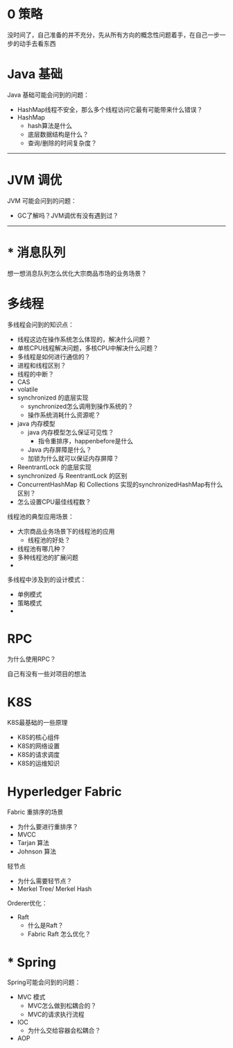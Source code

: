 # 0 策略

没时间了，自己准备的并不充分，先从所有方向的概念性问题着手，在自己一步一步的动手去看东西

# Java 基础

Java 基础可能会问到的问题：

* HashMap线程不安全，那么多个线程访问它最有可能带来什么错误？
* HashMap
    * hash算法是什么
    * 底层数据结构是什么？
    * 查询/删除的时间复杂度？



---



# JVM 调优

JVM 可能会问到的问题：

* GC了解吗？JVM调优有没有遇到过？



---



# * 消息队列

想一想消息队列怎么优化大宗商品市场的业务场景？

# 多线程

多线程会问到的知识点：

* 线程这边在操作系统怎么体现的，解决什么问题？
* 单核CPU线程解决问题，多核CPU中解决什么问题？
* 多线程是如何进行通信的？
* 进程和线程区别？
* 线程的中断？
* CAS
* volatile
* synchronized 的底层实现 
    * synchronized怎么调用到操作系统的？
    * 操作系统消耗什么资源呢？
* java 内存模型
    * java 内存模型怎么保证可见性？
        * 指令重排序，happenbefore是什么
    * Java 内存屏障是什么？
    * 加锁为什么就可以保证内存屏障？
* ReentrantLock 的底层实现 
* synchronized 与 ReentrantLock 的区别
* ConcurrentHashMap 和 Collections 实现的synchronizedHashMap有什么区别？
* 怎么设置CPU最佳线程数？

线程池的典型应用场景：

* 大宗商品业务场景下的线程池的应用
    * 线程池的好处？
* 线程池有哪几种？
* 多种线程池的扩展问题
* 

多线程中涉及到的设计模式：

* 单例模式
* 策略模式
* 

# RPC

为什么使用RPC？

自己有没有一些对项目的想法

# K8S

K8S最基础的一些原理

* K8S的核心组件
* K8S的网络设置
* K8S的请求调度
* K8S的运维知识

# Hyperledger Fabric 

Fabric 重排序的场景

* 为什么要进行重排序？
* MVCC
* Tarjan 算法
* Johnson 算法

轻节点

* 为什么需要轻节点？
* Merkel Tree/ Merkel Hash

Orderer优化：

* Raft
    * 什么是Raft？
    * Fabric Raft 怎么优化？

# * Spring

Spring可能会问到的问题：

* MVC 模式
    * MVC怎么做到松耦合的？
    * MVC的请求执行流程
* IOC
    * 为什么交给容器会松耦合？
* AOP